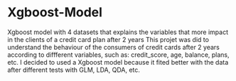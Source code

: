 # Xgboost-Model
Xgboost model with 4 datasets that explains the variables that more impact in the clients of a credit card plan after 2 years 
This projet was did to understand the behaviour of the consumers of credit cards after 2 years according to diffferent variables, such as: credit_score, age, balance, plans, etc. 
I decided to used a Xgboost model because it fited better with the data after different tests with GLM, LDA, QDA, etc. 

